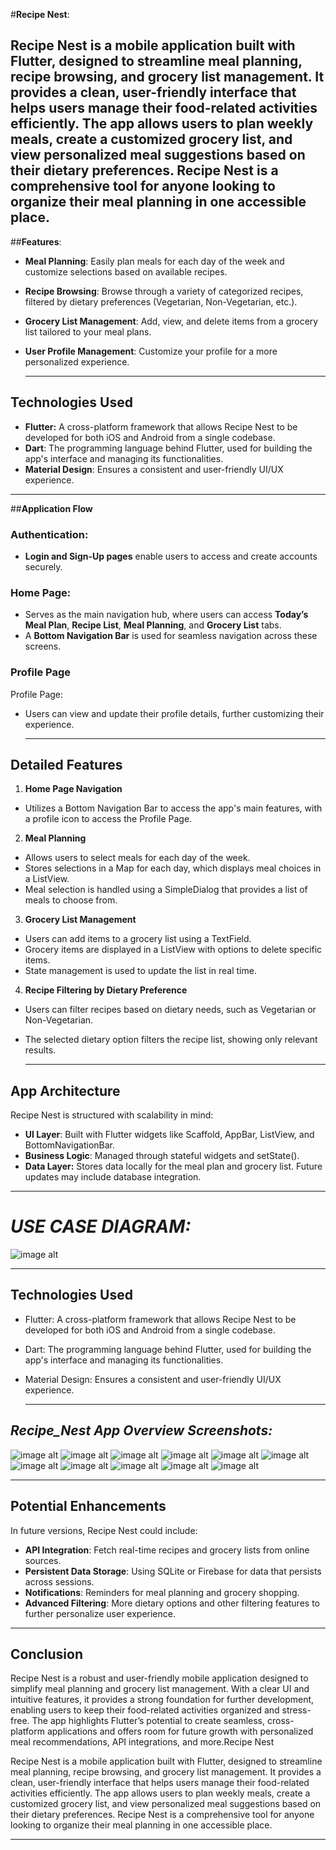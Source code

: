 #**Recipe Nest**:

Recipe Nest is a mobile application built with Flutter, designed to streamline meal planning, recipe browsing, and grocery list management. It provides a clean, user-friendly interface that helps users manage their food-related activities efficiently. The app allows users to plan weekly meals, create a customized grocery list, and view personalized meal suggestions based on their dietary preferences. Recipe Nest is a comprehensive tool for anyone looking to organize their meal planning in one accessible place.
---

##**Features**:

- **Meal Planning**: Easily plan meals for each day of the week and customize selections based on available recipes.
- **Recipe Browsing**: Browse through a variety of categorized recipes, filtered by dietary preferences (Vegetarian, Non-Vegetarian, etc.).
- **Grocery List Management**: Add, view, and delete items from a grocery list tailored to your meal plans.
- **User Profile Management**: Customize your profile for a more personalized experience.

  ---

## **Technologies Used**

- **Flutter:** A cross-platform framework that allows Recipe Nest to be developed for both iOS and Android from a single codebase.
- **Dart**: The programming language behind Flutter, used for building the app's interface and managing its functionalities.
- **Material Design**: Ensures a consistent and user-friendly UI/UX experience.

---

##**Application Flow**

### **Authentication:**
- **Login and Sign-Up pages** enable users to access and create accounts securely.

### **Home Page:**

- Serves as the main navigation hub, where users can access **Today’s Meal Plan**, **Recipe List**, **Meal Planning**, and **Grocery List** tabs.
- A **Bottom Navigation Bar** is used for seamless navigation across these screens.

### **Profile Page**
Profile Page:
- Users can view and update their profile details, further customizing their experience.

  ---
  
## **Detailed Features**

1. **Home Page Navigation**
- Utilizes a Bottom Navigation Bar to access the app's main features, with a profile icon to access the Profile Page.
  
2.  **Meal Planning**
- Allows users to select meals for each day of the week.
- Stores selections in a Map for each day, which displays meal choices in a ListView.
- Meal selection is handled using a SimpleDialog that provides a list of meals to choose from.
  
3. **Grocery List Management**
- Users can add items to a grocery list using a TextField.
- Grocery items are displayed in a ListView with options to delete specific items.
- State management is used to update the list in real time.
  
4. **Recipe Filtering by Dietary Preference**
- Users can filter recipes based on dietary needs, such as Vegetarian or Non-Vegetarian.
- The selected dietary option filters the recipe list, showing only relevant results.

  ---
  
## **App Architecture**

Recipe Nest is structured with scalability in mind:

- **UI Layer**: Built with Flutter widgets like Scaffold, AppBar, ListView, and BottomNavigationBar.
- **Business Logic**: Managed through stateful widgets and setState().
- **Data Layer:** Stores data locally for the meal plan and grocery list. Future updates may include database integration.

---

# *USE CASE DIAGRAM:* 
![image alt](https://github.com/Harika-Gavini/mad_project1/blob/7e01bbf8b385cf6be474afdda481d5f5cf6b9d00/WhatsApp%20Image%202024-10-27%20at%2006.50.32.jpeg)

---

## **Technologies Used**

- Flutter: A cross-platform framework that allows Recipe Nest to be developed for both iOS and Android from a single codebase.

- Dart: The programming language behind Flutter, used for building the app's interface and managing its functionalities.

- Material Design: Ensures a consistent and user-friendly UI/UX experience.

  ---
  

## *Recipe_Nest App Overview Screenshots:*

![image alt](https://github.com/Harika-Gavini/mad_project1/blob/7e01bbf8b385cf6be474afdda481d5f5cf6b9d00/WhatsApp%20Image%202024-10-27%20at%2008.24.48.jpeg)
![image alt](https://github.com/Harika-Gavini/mad_project1/blob/7e01bbf8b385cf6be474afdda481d5f5cf6b9d00/WhatsApp%20Image%202024-10-27%20at%2008.24.49%20(1).jpeg)
![image alt](https://github.com/Harika-Gavini/mad_project1/blob/7e01bbf8b385cf6be474afdda481d5f5cf6b9d00/WhatsApp%20Image%202024-10-27%20at%2008.24.49.jpeg)
![image alt](https://github.com/Harika-Gavini/mad_project1/blob/7e01bbf8b385cf6be474afdda481d5f5cf6b9d00/WhatsApp%20Image%202024-10-27%20at%2008.24.50%20(1).jpeg)
![image alt](https://github.com/Harika-Gavini/mad_project1/blob/7e01bbf8b385cf6be474afdda481d5f5cf6b9d00/WhatsApp%20Image%202024-10-27%20at%2008.24.50.jpeg)
![image alt](https://github.com/Harika-Gavini/mad_project1/blob/7e01bbf8b385cf6be474afdda481d5f5cf6b9d00/WhatsApp%20Image%202024-10-27%20at%2008.24.51%20(1).jpeg)
![image alt](https://github.com/Harika-Gavini/mad_project1/blob/7e01bbf8b385cf6be474afdda481d5f5cf6b9d00/WhatsApp%20Image%202024-10-27%20at%2008.24.51.jpeg)
![image alt](https://github.com/Harika-Gavini/mad_project1/blob/7e01bbf8b385cf6be474afdda481d5f5cf6b9d00/WhatsApp%20Image%202024-10-27%20at%2008.24.52%20(1).jpeg)
![image alt](https://github.com/Harika-Gavini/mad_project1/blob/7e01bbf8b385cf6be474afdda481d5f5cf6b9d00/WhatsApp%20Image%202024-10-27%20at%2008.24.52.jpeg)
![image alt](https://github.com/Harika-Gavini/mad_project1/blob/7e01bbf8b385cf6be474afdda481d5f5cf6b9d00/WhatsApp%20Image%202024-10-27%20at%2008.24.53%20(1).jpeg)
![image alt](https://github.com/Harika-Gavini/mad_project1/blob/7e01bbf8b385cf6be474afdda481d5f5cf6b9d00/WhatsApp%20Image%202024-10-27%20at%2008.24.53.jpeg)

----

## **Potential Enhancements**

In future versions, Recipe Nest could include:

- **API Integration**: Fetch real-time recipes and grocery lists from online sources.
- **Persistent Data Storage**: Using SQLite or Firebase for data that persists across sessions.
- **Notifications**: Reminders for meal planning and grocery shopping.
- **Advanced Filtering**: More dietary options and other filtering features to further personalize user experience.

---

## **Conclusion**

Recipe Nest is a robust and user-friendly mobile application designed to simplify meal planning and grocery list management. With a clear UI and intuitive features, it provides a strong foundation for further development, enabling users to keep their food-related activities organized and stress-free. The app highlights Flutter’s potential to create seamless, cross-platform applications and offers room for future growth with personalized meal recommendations, API integrations, and more.Recipe Nest

Recipe Nest is a mobile application built with Flutter, designed to streamline meal planning, recipe browsing, and grocery list management. It provides a clean, user-friendly interface that helps users manage their food-related activities efficiently. The app allows users to plan weekly meals, create a customized grocery list, and view personalized meal suggestions based on their dietary preferences. Recipe Nest is a comprehensive tool for anyone looking to organize their meal planning in one accessible place.

---



